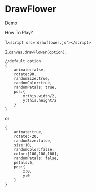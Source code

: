 # DrawFlower

[Demo](http://moyuyc.github.io/2016/04/26/canvas绘制平面花瓣/)

How To Play?

1.`<script src='drawflower.js'></script>`

2.`canvas.drawFlower(option);`

```
//default option
{
	animate:false,
	rotate:90,  
	randomSize:true,
	randomColor:true,
	randomPetals: true,
	pos:{
		x:this.width/2,
		y:this.height/2
	}
}
```
or
```
{
	animate:true,
	rotate:-20,  
	randomSize:false,
	size:10,
	randomColor:false,
	color:[100,100,100],
	randomPetals: false,
	petals:6,
	pos:{
		x:0,
		y:0
	}
}
```